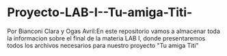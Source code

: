 # Proyecto-LAB-I--Tu-amiga-Titi-
Por Bianconi Clara y Ogas Avril:En este repositorio vamos a almacenar toda la informacion sobre el final de la materia LAB I, donde presentaremos todos los archivos necesarios para nuestro proyecto "Tu amiga Titi"
